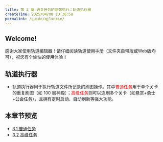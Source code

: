 ```yaml
---
title: 第 3 章 通关任务的高效执行：轨道执行器
createTime: 2025/04/08 13:36:58
permalink: /guide/qjlxnxie/
---
```


## Welcome!

感谢大家使用轨道编辑器！请仔细阅读轨道使用手册（文件夹自带版或Web版均可），祝您有个愉快的使用体验！

## 轨道执行器
- 轨道执行器用于执行轨道文件所记录的刷图操作。其中<span style="color: red">普通任务</span>用于单个关卡的重复刷图（如 100 局神殿）；<span style="color: red">高级任务</span>则可以连刷多个关卡（如悬赏+勇士+公会任务），且拥有定时启动、自动刷新等强大功能。

## 本章节预览

- [3.1 普通任务](3.1.md)
- [3.2 高级任务](3.2.md)
